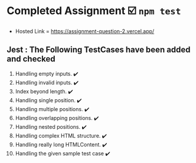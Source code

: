 # Completed Assignment ☑️ `npm test`

- Hosted Link = https://assignment-question-2.vercel.app/

## Jest : The Following TestCases have been added and checked

1.  Handling empty inputs. ✔️
2.  Handling invalid inputs. ✔️
3.  Index beyond length. ✔️
4.  Handling single position. ✔️
5.  Handling multiple positions. ✔️
6.  Handling overlapping positions. ✔️
7.  Handling nested positions. ✔️
8.  Handling complex HTML structure. ✔️
9.  Handling really long HTMLContent. ✔️
10. Handling the given sample test case ✔️

